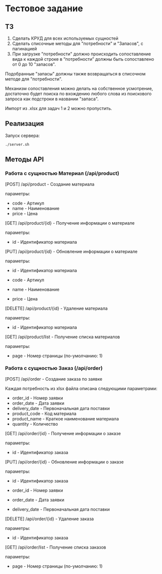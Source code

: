 # Тестовое задание
## ТЗ
1. Сделать КРУД для всех используемых сущностей
2. Сделать списочные методы для "потребности" и "Запасов", с пагинацией
3. При загрузке "потребности" должно происходить сопоставление вида к каждой строке в “потребности” должны быть сопоставлено от 0 до 10 "запасов".

Подобранные "запасы" должны также возвращаться в списочном методе для "потребности".

Механизм сопоставления можно делать на собственное усмотрение, достаточно будет поиска по вхождению любого слова из поискового запроса как подстроки в названии "запаса".

Импорт из .xlsx для задач 1 и 2 можно пропустить.

## Реализация
Запуск сервера:

    ./server.sh


## Методы API
### Работа с сущностью Материал (/api/product)
[POST] /api/product - Создание материала

параметры:
* code - Артикул
* name - Наименование
* price - Цена

[GET] /api/product/{id} - Получение информации о материале

параметры:
* id - Идентификатор материала

[PUT] /api/product/{id} - Обновление информации о материале

параметры:
* id - Идентификатор материала


* code - Артикул
* name - Наименование
* price - Цена

[DELETE] /api/product/{id} - Удаление материала

параметры:
* id - Идентификатор материала

[GET] /api/product/list - Получение списка материалов

параметры:
* page - Номер страницы (по-умолчанию: 1)

### Работа с сущностью Заказ (/api/order)
[POST] /api/order - Создание заказа по заявке

Каждая потребность из xlsx файла описана следующими параметрами:
* order_id - Номер заявки
* order_date - Дата заявки
* delivery_date - Первоначальная дата поставки
* product_code - Код материала
* product_name - Краткое наименование материала
* quantity - Количество

[GET] /api/order/{id} - Получение информации о заказе

параметры:
* id - Идентификатор заказа

[PUT] /api/order/{id} - Обновление информации о заказе

параметры:
* id - Идентификатор заказа


* order_id - Номер заявки
* order_date - Дата заявки
* delivery_date - Первоначальная дата поставки

[DELETE] /api/order/{id} - Удаление заказа

параметры:
* id - Идентификатор заказа

[GET] /api/order/list - Получение списка заказов

параметры:
* page - Номер страницы (по-умолчанию: 1)
